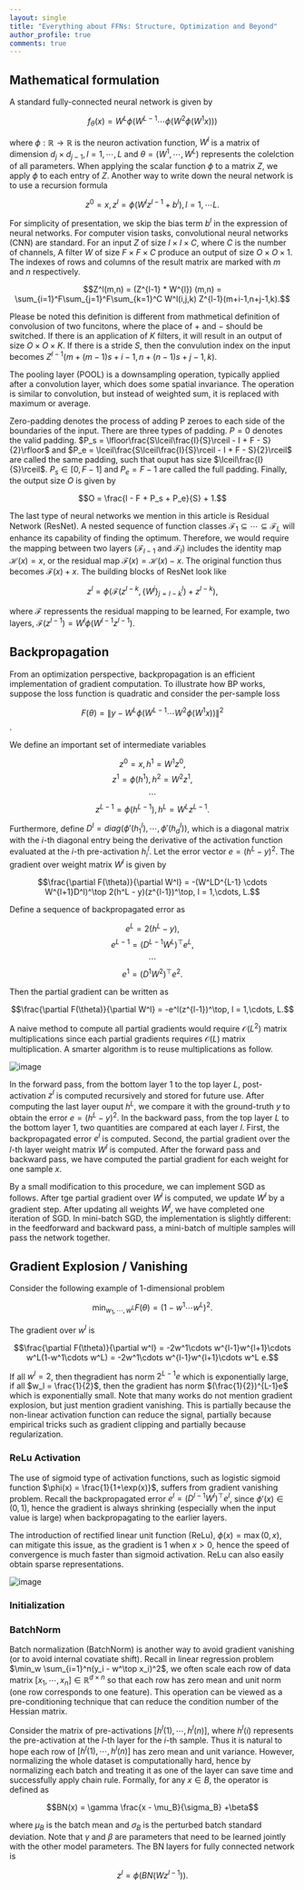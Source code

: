 ```yaml
---
layout: single
title: "Everything about FFNs: Structure, Optimization and Beyond"
author_profile: true
comments: true
---
```


## Mathematical formulation

A standard fully-connected neural network is given by

$$f_\theta(x) = W^L\phi(W^{L-1}\cdots \phi(W^2\phi(W^1x)))$$

where $\phi: \mathbb{R} \rightarrow \mathbb{R}$ is the neuron activation function, $W^l$ is a matrix of dimension $d_j \times d_{j-1}, l=1, \cdots, L$ and $\theta = (W^1,\cdots,W^L)$ represents the colelction of all parameters. When applying the scalar function $\phi$ to a matrix $Z$, we apply $\phi$ to each entry of $Z$. Another way to write down the neural network is to use a recursion formula

$$z^0 = x, z^l = \phi(W^l z^{l-1}+ b^l), l= 1,\cdots L.$$

For simplicity of presentation, we skip the bias term $b^l$ in the expression of neural networks. For computer vision tasks, convolutional neural networks (CNN) are standard. For an input $Z$ of size $I \times I \times C$, where $C$ is the number of channels, A filter $W$ of size $F \times F \times C$ produce an output of size $O \times O \times 1$. The indexes of rows and columns of the result matrix are marked with $m$ and $n$ respectively.

$$Z^l(m,n) = (Z^{l-1} * W^{l}) (m,n) = \sum_{i=1}^F\sum_{j=1}^F\sum_{k=1}^C W^l(i,j,k) Z^{l-1}(m+i-1,n+j-1,k).$$

Please be noted this definition is different from mathmetical definition of convolusion of two funcitons, where the place of $+$ and $-$ should be switched. If there is an application of $K$ filters, it will result in an output of size $O \times O \times K$. If there is a stride $S$, then the convulution index on the input becomes $Z^{l-1}(m +(m-1)s+i-1, n+(n-1)s+j-1,k)$. 

The pooling layer (POOL) is a downsampling operation, typically applied after a convolution layer, which does some spatial invariance. The operation is similar to convolution, but instead of weighted sum, it is replaced with maximum or average.

Zero-padding denotes the process of adding P zeroes to each side of the boundaries of the input. There are three types of padding. $P = 0$ denotes the valid padding. $P_s = \lfloor\frac{S\lceil\frac{I}{S}\rceil - I + F - S}{2}\rfloor$ and $P_e = \lceil\frac{S\lceil\frac{I}{S}\rceil - I + F - S}{2}\rceil$ are called the same padding, such that ouput has size $\lceil\frac{I}{S}\rceil$. $P_s \in [0,F-1]$ and $P_e = F-1$ are called the full padding. Finally,  the output size $O$ is given by

$$O = \frac{I - F + P_s + P_e}{S} + 1.$$

The last type of neural networks we mention in this article is Residual Network (ResNet). A nested sequence of function classes $\mathcal{F}_ 1 \subseteq \cdots \subseteq \mathcal{F}_ L$ will enhance its capability of finding the optimum. Therefore, we would require the mapping between two layers ($\mathcal{F}_ {l-1}$ and $\mathcal{F}_ l$) includes the identity map $\mathcal{H}(x) = x$, or the residual map $\mathcal{F}(x) = \mathcal{H}(x) - x$. The original function thus becomes $\mathcal{F}(x) + x$. The building blocks of ResNet look like

$$z^l = \phi(\mathcal{F}(z^{l-k},\{W^{j}\}_ {j=l-k}^l) + z^{l-k}),$$

where $\mathcal{F}$ repressents the residual mapping to be learned, For example, two layers, $\mathcal{F}(z^{l-1}) = W^l\phi(W^{l-1}z^{l-1})$.

## Backpropagation

From an optimization perspective, backpropagation is an efficient implementation of gradient computation. To illustrate how BP works, suppose the loss function is quadratic and consider the per-sample loss

$$F(\theta) = \|y - W^L\phi(W^{L-1} \cdots W^2\phi(W^1x))\|^2$$.

We define an important set of intermediate variables

$$z^0 = x, h^1 = W^1 z^0,$$
$$z^1 = \phi(h^1), h^2 = W^2 z^1,$$
$$\cdots$$
$$z^{L-1} = \phi(h^{L-1}), h^L = W^L z^{L-1}.$$

Furthermore, define $D^l = diag(\phi'(h_1^l),\cdots, \phi'(h_d^l))$, which is a diagonal matrix with the $i$-th diagonal entry being the derivative of the activation function evaluated at the $i$-th pre-activation $h_i^l$. Let the error vector $e = (h^L - y)^2$. The gradient over weight matrix $W^l$ is given by

$$\frac{\partial F(\theta)}{\partial W^l} = -(W^LD^{L-1} \cdots W^{l+1}D^l)^\top 2(h^L - y)(z^{l-1})^\top, l = 1,\cdots, L.$$

Define a sequence of backpropagated error as

$$e^L = 2(h^L - y),$$
$$e^{L-1} = (D^{L-1}W^L)^\top e^L,$$
$$\cdots$$
$$e^1 = (D^1W^2)^\top e^2.$$

Then the partial gradient can be written as 

$$\frac{\partial F(\theta)}{\partial W^l} = -e^l(z^{l-1})^\top, l = 1,\cdots, L.$$

A naive method to compute all partial gradients would require $\mathcal{O}(L^2)$ matrix multiplications since each partial gradients requires $\mathcal{O}(L)$ matrix multiplication. A smarter algorithm is to reuse multiplications as follow.

![image](/assets/images/bp.png)

In the forward pass, from the bottom layer $1$ to the top layer $L$, post-activation $z^l$ is computed recursively and stored for future use. After computing the last layer ouput $h^L$, we compare it with the ground-truth $y$ to obtain the error $e = (h^L - y)^2$. In the backward pass, from the top layer $L$ to the bottom layer $1$, two quantities are compared at each layer $l$. First, the backpropagated error $e^l$ is computed. Second, the partial gradient over the $l$-th layer weight matrix $W^l$ is computed. After the forward pass and backward pass, we have computed the partial gradient for each weight for one sample $x$.

By a small modification to this procedure, we can implement SGD as follows. After tge partial gradient over $W^l$ is computed, we update $W^l$ by a gradient step. After updating all weights $W^l$, we have completed one iteration of SGD. In mini-batch SGD, the implementation is slightly different: in the feedforward and backward pass, a mini-batch of multiple samples will pass the network together.

## Gradient Explosion / Vanishing

Consider the following example of $1$-dimensional problem

$$\min_{w_1,\cdots,w^L} F(\theta) = (1 - w^1\cdots w^L)^2.$$

The gradient over $w^l$ is

$$\frac{\partial F(\theta)}{\partial w^l} = -2w^1\cdots w^{l-1}w^{l+1}\cdots w^L(1-w^1\cdots w^L) = -2w^1\cdots w^{l-1}w^{l+1}\cdots w^L e.$$

If all $w^l = 2$, then thegradient has norm $2^{L-1}e$ which is exponentially large, if all $w_l = \frac{1}{2}$, then the gradient has norm $(\frac{1}{2})^{L-1}e$ which is exponentially small. Note that many works do not mention gradient explosion, but just mention gradient vanishing. This is partially because the non-linear activation function can reduce the signal, partially because empirical tricks such as gradient clipping and partially because regularization.

### ReLu Activation

The use of sigmoid type of activation functions, such as logistic sigmoid function $\phi(x) = \frac{1}{1+\exp(x)}$, suffers from gradient vanishing problem. Recall the backpropagated error $e^l = (D^{l-1}W^l)^\top e^l$, since $\phi'(x) \in (0,1)$, hence the gradient is always shrinking (especially when the input value is large) when backpropagating to the earlier layers. 

The introduction of rectified linear unit function (ReLu), $\phi(x) = \max(0,x)$, can mitigate this issue, as the gradient is $1$ when $x > 0$, hence the speed of convergence is much faster than sigmoid activation. ReLu can also easily obtain sparse representations.

![image](/assets/images/sparse.png)

### Initialization

### BatchNorm

Batch normalization (BatchNorm) is another way to avoid gradient vanishing (or to avoid internal covatiate shift). Recall in linear regression problem $\min_w \sum_{i=1}^n(y_i - w^\top x_i)^2$, we often scale each row of data matrix $[x_1, \cdots, x_n] \in \mathbb{R}^{d \times n}$ so that each row has zero mean and unit norm (one row corresponds to one feature). This operation can be viewed as a pre-conditioning technique that can reduce the condition number of the Hessian matrix.

Consider the matrix of pre-activations $[h^l(1), \cdots, h^l(n)]$, where $h^l(i)$ represents the pre-activation at the $l$-th layer for the $i$-th sample. Thus it is natural to hope each row of $[h^l(1), \cdots, h^l(n)]$ has zero mean and unit variance. However, normalizing the whole dataset is computationally hard, hence by normalizing each batch and treating it as one of the layer can save time and successfully apply chain rule. Formally, for any $x \in B$, the operator is defined as 

$$BN(x) = \gamma \frac{x - \mu_B}{\sigma_B} +\beta$$

where $\mu_B$ is the batch mean and $\sigma_B$ is the perturbed batch standard deviation. Note that $\gamma$ and $\beta$ are parameters that need to be learned jointly with the other model parameters. The BN layers for fully connected network is

$$z^{l} = \phi(BN(Wz^{l-1})).$$
